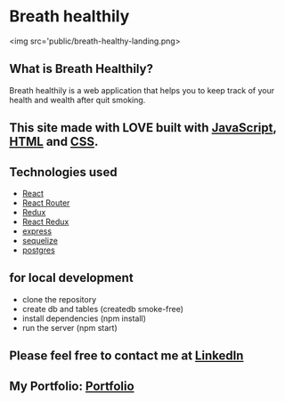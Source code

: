 # Breath healthily
<img src='public/breath-healthy-landing.png>

## What is Breath Healthily?
Breath healthily is a web application that helps you to keep track of your health and wealth after quit smoking.

## This site made with LOVE built with [JavaScript](https://developer.mozilla.org/en-US/docs/Web/JavaScript), [HTML](https://developer.mozilla.org/en-US/docs/Web/HTML) and [CSS](https://developer.mozilla.org/en-US/docs/Web/CSS).

## Technologies used
- [React](https://reactjs.org/)
- [React Router](https://reacttraining.com/react-router/web/guides/quick-start)
- [Redux](https://redux.js.org/)
- [React Redux](https://react-redux.js.org/)
- [express](https://expressjs.com/)
- [sequelize](https://sequelize.org/)
- [postgres](https://www.postgresql.org/)

## for local development
- clone the repository
- create db and tables (createdb smoke-free)
- install dependencies  (npm install)
- run the server (npm start)

## Please feel free to contact me at [LinkedIn](https://www.linkedin.com/in/rafet-abdalgalil-46606a1a1/)
## My Portfolio: [Portfolio](https://rafet-abdalgalil-portfolio.netlify.app/)


